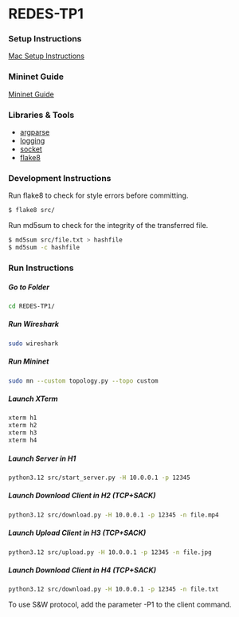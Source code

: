 # REDES-TP1

### Setup Instructions
[Mac Setup Instructions](/MAC_INSTALL.md)

### Mininet Guide
[Mininet Guide](/MININET_GUIDE.md)

### Libraries & Tools
- [argparse](https://docs.python.org/3/library/argparse.html)
- [logging](https://docs.python.org/3/library/logging.html)
- [socket](https://docs.python.org/3/library/socket.html)
- [flake8](https://flake8.pycqa.org/en/latest/)

### Development Instructions
Run flake8 to check for style errors before committing.
```bash
$ flake8 src/
```

Run md5sum to check for the integrity of the transferred file.
```bash
$ md5sum src/file.txt > hashfile
$ md5sum -c hashfile
```

### Run Instructions
##### Go to Folder
```bash
cd REDES-TP1/
```

##### Run Wireshark
```bash
sudo wireshark
```

##### Run Mininet
```bash
sudo mn --custom topology.py --topo custom
```

##### Launch XTerm
```bash
xterm h1
xterm h2
xterm h3
xterm h4
```

##### Launch Server in H1
```bash
python3.12 src/start_server.py -H 10.0.0.1 -p 12345
```

##### Launch Download Client in H2 (TCP+SACK)
```bash
python3.12 src/download.py -H 10.0.0.1 -p 12345 -n file.mp4
```

##### Launch Upload Client in H3 (TCP+SACK)
```bash
python3.12 src/upload.py -H 10.0.0.1 -p 12345 -n file.jpg
```

##### Launch Download Client in H4 (TCP+SACK)
```bash
python3.12 src/download.py -H 10.0.0.1 -p 12345 -n file.txt
```

To use S&W protocol, add the parameter -P1 to the client command.
